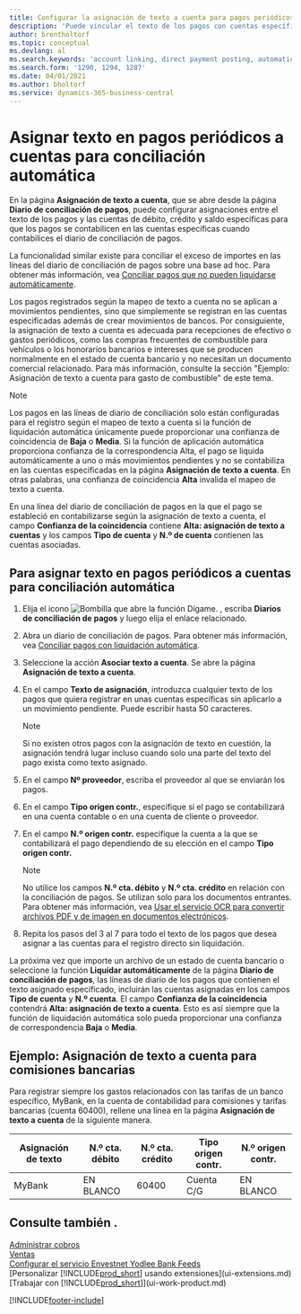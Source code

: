 ```yaml
---
title: Configurar la asignación de texto a cuenta para pagos periódicos
description: 'Puede vincular el texto de los pagos con cuentas específicas, de modo que los pagos se registren en las cuentas al registrar el diario de conciliación de pagos.'
author: brentholtorf
ms.topic: conceptual
ms.devlang: al
ms.search.keywords: 'account linking, direct payment posting, automatic payment processing, reconcile payment, recurring expense, recurring cash receipt'
ms.search.form: '1290, 1294, 1287'
ms.date: 04/01/2021
ms.author: bholtorf
ms.service: dynamics-365-business-central
---
```

# <a name="map-text-on-recurring-payments-to-accounts-for-automatic-reconciliation"></a>Asignar texto en pagos periódicos a cuentas para conciliación automática

En la página **Asignación de texto a cuenta**, que se abre desde la página **Diario de conciliación de pagos**, puede configurar asignaciones entre el texto de los pagos y las cuentas de débito, crédito y saldo específicas para que los pagos se contabilicen en las cuentas específicas cuando contabilices el diario de conciliación de pagos.

La funcionalidad similar existe para conciliar el exceso de importes en las líneas del diario de conciliación de pagos sobre una base ad hoc. Para obtener más información, vea [Conciliar pagos que no pueden liquidarse automáticamente](receivables-how-reconcile-payments-cannot-apply-auto.md).

Los pagos registrados según la mapeo de texto a cuenta no se aplican a movimientos pendientes, sino que simplemente se registran en las cuentas especificadas además de crear movimientos de bancos. Por consiguiente, la asignación de texto a cuenta es adecuada para recepciones de efectivo o gastos periódicos, como las compras frecuentes de combustible para vehículos o los honorarios bancarios e intereses que se producen normalmente en el estado de cuenta bancario y no necesitan un documento comercial relacionado. Para más información, consulte la sección "Ejemplo: Asignación de texto a cuenta para gasto de combustible" de este tema.

> [!NOTE]  
>   Los pagos en las líneas de diario de conciliación solo están configuradas para el registro según el mapeo de texto a cuenta si la función de liquidación automática únicamente puede proporcionar una confianza de coincidencia de **Baja** o **Media**. Si la función de aplicación automática proporciona confianza de la correspondencia Alta, el pago se liquida automáticamente a uno o más movimientos pendientes y no se contabiliza en las cuentas especificadas en la página **Asignación de texto a cuenta**. En otras palabras, una confianza de coincidencia **Alta** invalida el mapeo de texto a cuenta.

En una línea del diario de conciliación de pagos en la que el pago se estableció en contabilizarse según la asignación de texto a cuenta, el campo **Confianza de la coincidencia** contiene **Alta: asignación de texto a cuentas** y los campos **Tipo de cuenta** y **N.º de cuenta** contienen las cuentas asociadas.

## <a name="to-map-text-on-recurring-payments-to-accounts-for-automatic-reconciliation"></a>Para asignar texto en pagos periódicos a cuentas para conciliación automática

1. Elija el icono ![Bombilla que abre la función Dígame.](media/ui-search/search_small.png "Dígame qué desea hacer") , escriba **Diarios de conciliación de pagos** y luego elija el enlace relacionado.
2. Abra un diario de conciliación de pagos. Para obtener más información, vea [Conciliar pagos con liquidación automática](receivables-how-reconcile-payments-auto-application.md).
3. Seleccione la acción **Asociar texto a cuenta**. Se abre la página **Asignación de texto a cuenta**.
4. En el campo **Texto de asignación**, introduzca cualquier texto de los pagos que quiera registrar en unas cuentas específicas sin aplicarlo a un movimiento pendiente. Puede escribir hasta 50 caracteres.

    > [!NOTE]  
    >   Si no existen otros pagos con la asignación de texto en cuestión, la asignación tendrá lugar incluso cuando solo una parte del texto del pago exista como texto asignado.
5. En el campo **Nº proveedor**, escriba el proveedor al que se enviarán los pagos.
6. En el campo **Tipo origen contr.**, especifique si el pago se contabilizará en una cuenta contable o en una cuenta de cliente o proveedor.
7. En el campo **N.º origen contr.** especifique la cuenta a la que se contabilizará el pago dependiendo de su elección en el campo **Tipo origen contr.**

    > [!NOTE]
    > No utilice los campos **N.º cta. débito** y **N.º cta. crédito** en relación con la conciliación de pagos. Se utilizan solo para los documentos entrantes. Para obtener más información, vea [Usar el servicio OCR para convertir archivos PDF y de imagen en documentos electrónicos](across-how-use-ocr-pdf-images-files.md).

8. Repita los pasos del 3 al 7 para todo el texto de los pagos que desea asignar a las cuentas para el registro directo sin liquidación.

La próxima vez que importe un archivo de un estado de cuenta bancario o seleccione la función **Liquidar automáticamente** de la página **Diario de conciliación de pagos**, las líneas de diario de los pagos que contienen el texto asignado especificado, incluirán las cuentas asignadas en los campos **Tipo de cuenta** y **N.º cuenta**. El campo **Confianza de la coincidencia** contendrá **Alta: asignación de texto a cuenta**. Esto es así siempre que la función de liquidación automática solo pueda proporcionar una confianza de correspondencia **Baja** o **Media**.

## <a name="example-text-to-account-mapping-for-bank-fees"></a>Ejemplo: Asignación de texto a cuenta para comisiones bancarias

Para registrar siempre los gastos relacionados con las tarifas de un banco específico, MyBank, en la cuenta de contabilidad para comisiones y tarifas bancarias (cuenta 60400), rellene una línea en la página **Asignación de texto a cuenta** de la siguiente manera.

| Asignación de texto | N.º cta. débito | N.º cta. crédito | Tipo origen contr. | N.º origen contr. |
| --- | --- | --- | --- | --- |
| MyBank |EN BLANCO |60400|Cuenta C/G |EN BLANCO |

## <a name="see-also"></a>Consulte también .

[Administrar cobros](receivables-manage-receivables.md)  
[Ventas](sales-manage-sales.md)  
[Configurar el servicio Envestnet Yodlee Bank Feeds](bank-how-setup-bank-statement-service.md)  
[Personalizar [!INCLUDE[prod_short](includes/prod_short.md)] usando extensiones](ui-extensions.md)  
[Trabajar con [!INCLUDE[prod_short](includes/prod_short.md)]](ui-work-product.md)


[!INCLUDE[footer-include](includes/footer-banner.md)]
